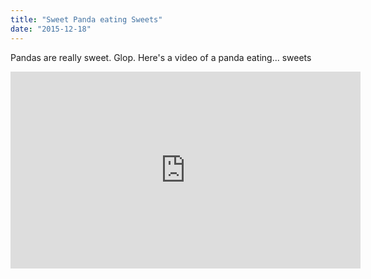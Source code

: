 ```yaml
---
title: "Sweet Panda eating Sweets"
date: "2015-12-18"
---
```

Pandas are really sweet. Glop.
Here's a video of a panda eating... sweets
<iframe width="560" height="315" src="https://www.youtube.com/embed/4n0xNbfJLR8" frameborder="0" allowfullscreen></iframe>
